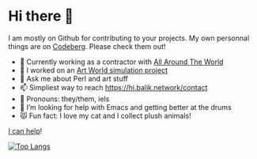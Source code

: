 # Hi there 👋

I am mostly on Github for contributing to your projects. My own personnal things are on [Codeberg](https://codeberg.org/smonff). Please check them out!

- 🌱 Currently working as a contractor with [All Around The World](https://allaroundtheworld.fr/) 
- 🔭 I worked on an [Art World simulation project](https://metacpan.org/pod/Art::World) 
- 💬 Ask me about Perl and art stuff
- 📫 Simpliest way to reach https://hi.balik.network/contact
- 🤔 Pronouns: they/them, iels
- 🐄 I’m looking for help with Emacs and getting better at the drums
- 😾 Fun fact: I love my cat and I collect plush animals!

<!-- - 👯 I’m looking for a job, [get my CV](https://hi.balik.network/fr/cv_sebastien_feugere_2020-06-12.pdf) -->

[I can help](https://youtu.be/It3MISMvR2I)!

<!-- **smonff/smonff** is a ✨ _special_ ✨ repository because its `README.md` (this file) appears on your GitHub profile. -->

[![Top Langs](https://github-readme-stats.vercel.app/api/top-langs/?username=smonff&layout=compact)](https://github.com/anuraghazra/github-readme-stats)

<!-- https://github.com/anuraghazra/github-readme-stats -->
<!-- [![Les Stats GitHub de smonff](https://github-readme-stats.vercel.app/api?username=smonff&count_private=true&show_icons=true&theme=buefy)](https://github.com/anuraghazra/github-readme-stats) -->
